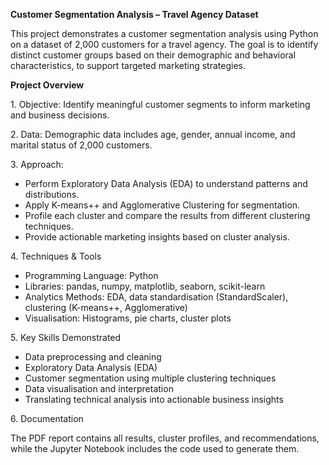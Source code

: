 **Customer Segmentation Analysis – Travel Agency Dataset**



This project demonstrates a customer segmentation analysis using Python on a dataset of 2,000 customers for a travel agency. The goal is to identify distinct customer groups based on their demographic and behavioral characteristics, to support targeted marketing strategies.



**Project Overview**



1\. Objective: Identify meaningful customer segments to inform marketing and business decisions.



2\. Data: Demographic data includes age, gender, annual income, and marital status of 2,000 customers.



3\. Approach:



* Perform Exploratory Data Analysis (EDA) to understand patterns and distributions.
* Apply K-means++ and Agglomerative Clustering for segmentation.
* Profile each cluster and compare the results from different clustering techniques.
* Provide actionable marketing insights based on cluster analysis.



4\. Techniques \& Tools

* Programming Language: Python
* Libraries: pandas, numpy, matplotlib, seaborn, scikit-learn
* Analytics Methods: EDA, data standardisation (StandardScaler), clustering (K-means++, Agglomerative)
* Visualisation: Histograms, pie charts, cluster plots


5\. Key Skills Demonstrated

* Data preprocessing and cleaning
* Exploratory Data Analysis (EDA)
* Customer segmentation using multiple clustering techniques
* Data visualisation and interpretation
* Translating technical analysis into actionable business insights



6\. Documentation

The PDF report contains all results, cluster profiles, and recommendations, while the Jupyter Notebook includes the code used to generate them.



